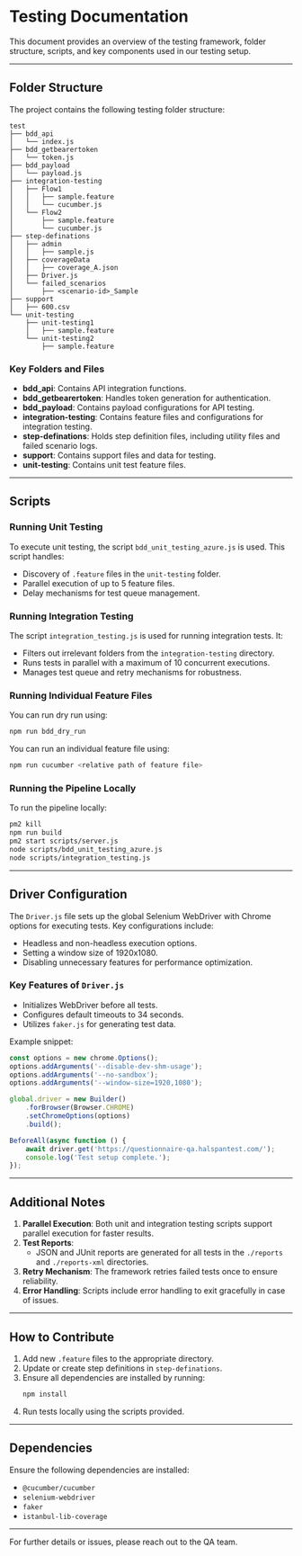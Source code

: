 # Testing Documentation

This document provides an overview of the testing framework, folder structure, scripts, and key components used in our testing setup.

---

## Folder Structure

The project contains the following testing folder structure:

```
test
├── bdd_api
│   └── index.js
├── bdd_getbearertoken
│   └── token.js
├── bdd_payload
│   └── payload.js
├── integration-testing
│   ├── Flow1
│   │   ├── sample.feature
│   │   └── cucumber.js
│   └── Flow2
│       ├── sample.feature
│       └── cucumber.js
├── step-definations
│   ├── admin
│   │   ├── sample.js
│   ├── coverageData
│   │   ├── coverage_A.json
│   ├── Driver.js
│   └── failed_scenarios
│       ├── <scenario-id>_Sample
├── support
│   ├── 600.csv
└── unit-testing
    ├── unit-testing1
    │   ├── sample.feature
    └── unit-testing2
        ├── sample.feature
```

### Key Folders and Files

- **bdd\_api**: Contains API integration functions.
- **bdd\_getbearertoken**: Handles token generation for authentication.
- **bdd\_payload**: Contains payload configurations for API testing.
- **integration-testing**: Contains feature files and configurations for integration testing.
- **step-definations**: Holds step definition files, including utility files and failed scenario logs.
- **support**: Contains support files and data for testing.
- **unit-testing**: Contains unit test feature files.

---

## Scripts

### Running Unit Testing

To execute unit testing, the script `bdd_unit_testing_azure.js` is used. This script handles:

- Discovery of `.feature` files in the `unit-testing` folder.
- Parallel execution of up to 5 feature files.
- Delay mechanisms for test queue management.

### Running Integration Testing

The script `integration_testing.js` is used for running integration tests. It:

- Filters out irrelevant folders from the `integration-testing` directory.
- Runs tests in parallel with a maximum of 10 concurrent executions.
- Manages test queue and retry mechanisms for robustness.

### Running Individual Feature Files

You can run dry run using:

```bash
npm run bdd_dry_run
```

You can run an individual feature file using:

```bash
npm run cucumber <relative path of feature file>
```

### Running the Pipeline Locally

To run the pipeline locally:

```bash
pm2 kill
npm run build
pm2 start scripts/server.js
node scripts/bdd_unit_testing_azure.js
node scripts/integration_testing.js
```

---

## Driver Configuration

The `Driver.js` file sets up the global Selenium WebDriver with Chrome options for executing tests. Key configurations include:

- Headless and non-headless execution options.
- Setting a window size of 1920x1080.
- Disabling unnecessary features for performance optimization.

### Key Features of `Driver.js`

- Initializes WebDriver before all tests.
- Configures default timeouts to 34 seconds.
- Utilizes `faker.js` for generating test data.

Example snippet:

```javascript
const options = new chrome.Options();
options.addArguments('--disable-dev-shm-usage');
options.addArguments('--no-sandbox');
options.addArguments('--window-size=1920,1080');

global.driver = new Builder()
    .forBrowser(Browser.CHROME)
    .setChromeOptions(options)
    .build();

BeforeAll(async function () {
    await driver.get('https://questionnaire-qa.halspantest.com/');
    console.log('Test setup complete.');
});
```

---

## Additional Notes

1. **Parallel Execution**: Both unit and integration testing scripts support parallel execution for faster results.
2. **Test Reports**:
   - JSON and JUnit reports are generated for all tests in the `./reports` and `./reports-xml` directories.
3. **Retry Mechanism**: The framework retries failed tests once to ensure reliability.
4. **Error Handling**: Scripts include error handling to exit gracefully in case of issues.

---

## How to Contribute

1. Add new `.feature` files to the appropriate directory.
2. Update or create step definitions in `step-definations`.
3. Ensure all dependencies are installed by running:
   ```bash
   npm install
   ```
4. Run tests locally using the scripts provided.

---

## Dependencies

Ensure the following dependencies are installed:

- `@cucumber/cucumber`
- `selenium-webdriver`
- `faker`
- `istanbul-lib-coverage`

---

For further details or issues, please reach out to the QA team.